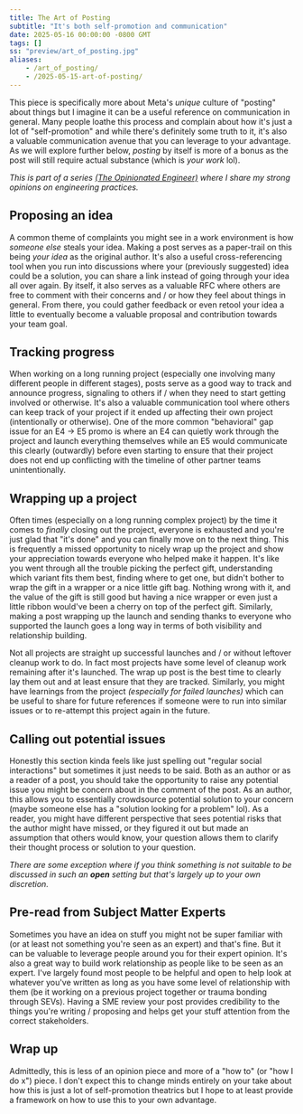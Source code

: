 ```yaml
---
title: The Art of Posting
subtitle: "It's both self-promotion and communication"
date: 2025-05-16 00:00:00 -0800 GMT
tags: []
ss: "preview/art_of_posting.jpg"
aliases:
    - /art_of_posting/
    - /2025-05-15-art-of-posting/
---
```


This piece is specifically more about Meta's _unique_ culture of "posting" about things but I imagine it can be a useful reference on communication in general. Many people loathe this process and complain about how it's just a lot of "self-promotion" and while there's definitely some truth to it, it's also a valuable communication avenue that you can leverage to your advantage. As we will explore further below, _posting_ by itself is more of a bonus as the post will still require actual substance (which is _your work_ lol).

_This is part of a series [(The Opinionated Engineer)](/blog/2025-05-04-the-opinionated-engineer/) where I share my strong opinions on engineering practices._

## Proposing an idea

A common theme of complaints you might see in a work environment is how _someone else_ steals your idea. Making a post serves as a paper-trail on this being _your idea_ as the original author. It's also a useful cross-referencing tool when you run into discussions where your (previously suggested) idea could be a solution, you can share a link instead of going through your idea all over again. By itself, it also serves as a valuable RFC where others are free to comment with their concerns and / or how they feel about things in general. From there, you could gather feedback or even retool your idea a little to eventually become a valuable proposal and contribution towards your team goal.

## Tracking progress

When working on a long running project (especially one involving many different people in different stages), posts serve as a good way to track and announce progress, signaling to others if / when they need to start getting involved or otherwise. It's also a valuable communication tool where others can keep track of your project if it ended up affecting their own project (intentionally or otherwise). One of the more common "behavioral" gap issue for an E4 -> E5 promo is where an E4 can quietly work through the project and launch everything themselves while an E5 would communicate this clearly (outwardly) before even starting to ensure that their project does not end up conflicting with the timeline of other partner teams unintentionally.

## Wrapping up a project

Often times (especially on a long running complex project) by the time it comes to _finally_ closing out the project, everyone is exhausted and you're just glad that "it's done" and you can finally move on to the next thing. This is frequently a missed opportunity to nicely wrap up the project and show your appreciation towards everyone who helped make it happen. It's like you went through all the trouble picking the perfect gift, understanding which variant fits them best, finding where to get one, but didn't bother to wrap the gift in a wrapper or a nice little gift bag. Nothing wrong with it, and the value of the gift is still good but having a nice wrapper or even just a little ribbon would've been a cherry on top of the perfect gift. Similarly, making a post wrapping up the launch and sending thanks to everyone who supported the launch goes a long way in terms of both visibility and relationship building.

Not all projects are straight up successful launches and / or without leftover cleanup work to do. In fact most projects have some level of cleanup work remaining after it's launched. The wrap up post is the best time to clearly lay them out and at least ensure that they are tracked. Similarly, you might have learnings from the project _(especially for failed launches)_ which can be useful to share for future references if someone were to run into similar issues or to re-attempt this project again in the future.

## Calling out potential issues

Honestly this section kinda feels like just spelling out "regular social interactions" but sometimes it just needs to be said. Both as an author or as a reader of a post, you should take the opportunity to raise any potential issue you might be concern about in the comment of the post. As an author, this allows you to essentially crowdsource potential solution to your concern (maybe someone else has a "solution looking for a problem" lol). As a reader, you might have different perspective that sees potential risks that the author might have missed, or they figured it out but made an assumption that others would know, your question allows them to clarify their thought process or solution to your question.

_There are some exception where if you think something is not suitable to be discussed in such an **open** setting but that's largely up to your own discretion._

## Pre-read from Subject Matter Experts

Sometimes you have an idea on stuff you might not be super familiar with (or at least not something you're seen as an expert) and that's fine. But it can be valuable to leverage people around you for their expert opinion. It's also a great way to build work relationship as people like to be seen as an expert. I've largely found most people to be helpful and open to help look at whatever you've written as long as you have some level of relationship with them (be it working on a previous project together or trauma bonding through SEVs). Having a SME review your post provides credibility to the things you're writing / proposing and helps get your stuff attention from the correct stakeholders.

## Wrap up

Admittedly, this is less of an opinion piece and more of a "how to" (or "how I do x") piece. I don't expect this to change minds entirely on your take about how this is just a lot of self-promotion theatrics but I hope to at least provide a framework on how to use this to your own advantage.
